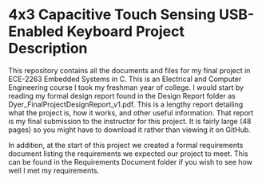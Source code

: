 # 4x3 Capacitive Touch Sensing USB-Enabled Keyboard Project Description 

This repository contains all the documents and files for my final project in ECE-2263 Embedded Systems in C. This is an Electrical and Computer Engineering course I took my freshman year of college. I would start by reading my formal design report found in the Design Report folder as Dyer_FinalProjectDesignReport_v1.pdf. This is a lengthy report detailing what the project is, how it works, and other useful information. That report is my final submission to the instructor for this project. It is fairly large (48 pages) so you might have to download it rather than viewing it on GitHub. 

In addition, at the start of this project we created a formal requirements document listing the requirements we expected our project to meet. This can be found in the Requirements Document folder if you wish to see how well I met my requirements. 
